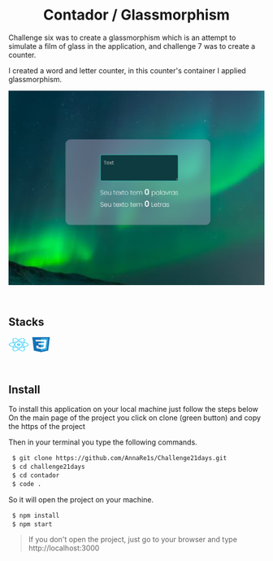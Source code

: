 <div align="center"> <h1> Contador / Glassmorphism </h1></div>

Challenge six was to create a glassmorphism which is an attempt to simulate a film of glass in the application, and challenge 7 was to create a counter.

I created a word and letter counter, in this counter's container I applied glassmorphism.

<img src="../assets/images/challenge6_7.png" align="center" />

&nbsp;

## Stacks

<div style="display: inline_block">
<img align="center" alt="React" height="30px" width="40px" src="https://raw.githubusercontent.com/devicons/devicon/master/icons/react/react-original.svg"/>
<img align="center" alt="CSS" height="30px" width="40px" src="https://raw.githubusercontent.com/devicons/devicon/master/icons/css3/css3-original.svg"/>

</div>

&nbsp;

## Install

To install this application on your local machine just follow the steps below
On the main page of the project you click on clone (green button) and copy the https of the project

Then in your terminal you type the following commands.

```bash
 $ git clone https://github.com/AnnaRe1s/Challenge21days.git
 $ cd challenge21days
 $ cd contador
 $ code .
```

So it will open the project on your machine.

```bash
 $ npm install
 $ npm start
```

> If you don't open the project, just go to your browser and type http://localhost:3000
